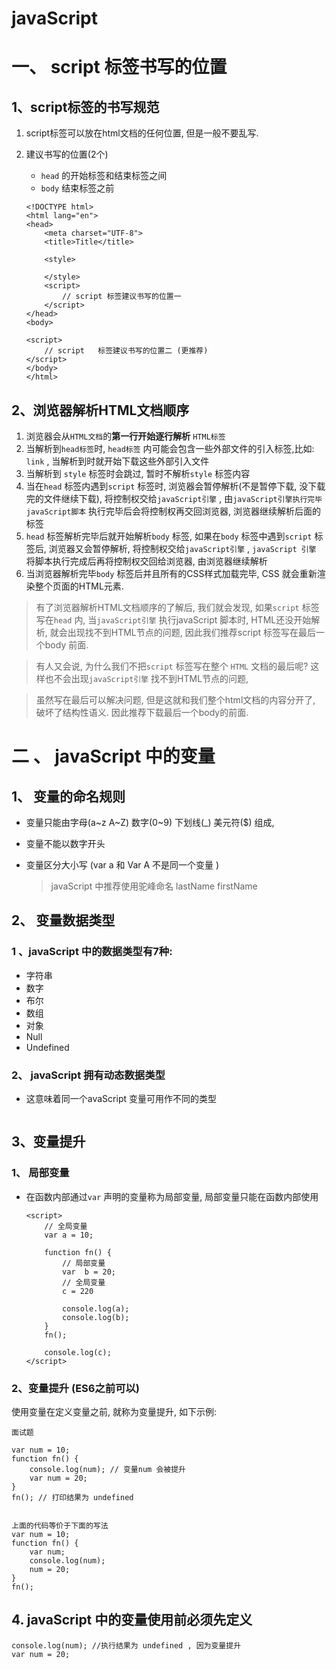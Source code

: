 

# javaScript



# 一、 script 标签书写的位置



## 1、script标签的书写规范



1. script标签可以放在html文档的任何位置, 但是一般不要乱写.

2. 建议书写的位置(2个)

   - `head` 的开始标签和结束标签之间
   - `body` 结束标签之前

   ```
   <!DOCTYPE html>
   <html lang="en">
   <head>
       <meta charset="UTF-8">
       <title>Title</title>
   
       <style>
           
       </style>
       <script>
           // script 标签建议书写的位置一
       </script>
   </head>
   <body>
   
   <script>
       // script   标签建议书写的位置二 (更推荐)
   </script>
   </body>
   </html>
   ```





## 2、浏览器解析HTML文档顺序

1. 浏览器会从`HTML文档`的**第一行开始逐行解析** `HTML标签`
2. 当解析到`head标签`时, `head标签` 内可能会包含一些外部文件的引入标签,比如: `link`  , 当解析到时就开始下载这些外部引入文件
3. 当解析到 `style` 标签时会跳过, 暂时不解析`style` 标签内容
4. 当在`head` 标签内遇到`script` 标签时, 浏览器会暂停解析(不是暂停下载, 没下载完的文件继续下载), 将控制权交给`javaScript引擎` , 由`javaScript引擎执行完毕javaScript脚本`  执行完毕后会将控制权再交回浏览器, 浏览器继续解析后面的标签
5. `head` 标签解析完毕后就开始解析`body` 标签, 如果在`body` 标签中遇到`script`  标签后, 浏览器又会暂停解析, 将控制权交给`javaScript引擎`  , `javaScript 引擎` 将脚本执行完成后再将控制权交回给浏览器, 由浏览器继续解析
6. 当浏览器解析完毕`body` 标签后并且所有的CSS样式加载完毕, CSS 就会重新渲染整个页面的HTML元素.



>  有了浏览器解析HTML文档顺序的了解后, 我们就会发现, 如果`script` 标签写在`head` 内, 当`javaScript引擎`  执行javaScript 脚本时, HTML还没开始解析, 就会出现找不到HTML节点的问题, 因此我们推荐script 标签写在最后一个body 前面.



>  有人又会说, 为什么我们不把`script` 标签写在整个 `HTML` 文档的最后呢? 这样也不会出现`javaScript引擎` 找不到HTML节点的问题, 

>  虽然写在最后可以解决问题, 但是这就和我们整个html文档的内容分开了, 破坏了结构性语义. 因此推荐下载最后一个body的前面.





# 二 、 javaScript 中的变量



## 1、 变量的命名规则

- 变量只能由字母(a~z A~Z) 数字(0~9) 下划线(_) 美元符($) 组成,

- 变量不能以数字开头

- 变量区分大小写 (var a 和 Var A 不是同一个变量 )

  > javaScript 中推荐使用驼峰命名 lastName  firstName





## 2、 变量数据类型

### 1 、javaScript 中的数据类型有7种:

- 字符串
- 数字
- 布尔
- 数组
- 对象
- Null
- Undefined



### 2、 javaScript 拥有动态数据类型

- 这意味着同一个avaScript 变量可用作不同的类型

  ```
  
  ```





## 3、变量提升

### 1、 局部变量

- 在函数内部通过`var` 声明的变量称为局部变量, 局部变量只能在函数内部使用

  ```
  <script>
      // 全局变量
      var a = 10;
      
      function fn() {
          // 局部变量
          var  b = 20; 
          // 全局变量
          c = 220
          
          console.log(a);
          console.log(b);
      }
      fn();
  
      console.log(c);
  </script>
  ```

  



### 2、变量提升 (ES6之前可以)

使用变量在定义变量之前, 就称为变量提升, 如下示例:

```
面试题

var num = 10;
function fn() {
	console.log(num); // 变量num 会被提升
	var num = 20;
}
fn(); // 打印结果为 undefined


上面的代码等价于下面的写法
var num = 10;
function fn() {
	var num;
	console.log(num);
	num = 20;
}
fn();

```





## 4. javaScript 中的变量使用前必须先定义



```
console.log(num); //执行结果为 undefined , 因为变量提升
var num = 20;
```

